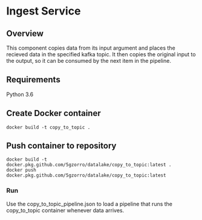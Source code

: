 # Ingest Service

## Overview
This component copies data from its input argument and places the recieved data in the specified kafka topic. It then copies the original input to the output, so it can be consumed by the next item in the pipeline.

## Requirements
Python 3.6

## Create Docker container

```
docker build -t copy_to_topic .
```

## Push container to repository
```
docker build -t docker.pkg.github.com/5gzorro/datalake/copy_to_topic:latest .
docker push docker.pkg.github.com/5gzorro/datalake/copy_to_topic:latest
```


### Run

Use the copy_to_topic_pipeline.json to load a pipeline that runs the copy_to_topic container whenever data arrives.


